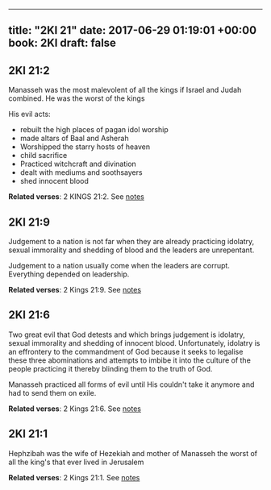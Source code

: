 
---
title: "2KI 21"
date: 2017-06-29 01:19:01 +00:00
book: 2KI
draft: false
---

## 2KI 21:2

Manasseh was the most malevolent of all the kings if Israel and Judah combined. He was the worst of the kings

His evil acts:
- rebuilt the high places of pagan idol worship
- made altars of Baal and Asherah
- Worshipped the starry hosts of heaven 
- child sacrifice 
- Practiced witchcraft and divination 
- dealt with mediums and soothsayers
- shed innocent blood

**Related verses**: 2 KINGS 21:2. See [notes](https://my.bible.com/notes/2667939245746544741)


## 2KI 21:9

Judgement to a nation is not far when they are already practicing idolatry, sexual immorality and shedding of blood and the leaders are unrepentant.

Judgement to a nation usually come when the leaders are corrupt. Everything depended on leadership.

**Related verses**: 2 Kings 21:9. See [notes](https://my.bible.com/notes/3590704706588762168)


## 2KI 21:6

Two great evil that God detests and which brings judgement is idolatry, sexual immorality and shedding of innocent blood. Unfortunately, idolatry is an effrontery to the commandment of God because it seeks to legalise these three abominations and attempts to imbibe it into the culture of the people practicing it thereby blinding them to the truth of God.

Manasseh practiced all forms of evil until His couldn't take it anymore and had to send them on exile.

**Related verses**: 2 Kings 21:6. See [notes](https://my.bible.com/notes/3590702931139878953)


## 2KI 21:1

Hephzibah was the wife of Hezekiah and mother of Manasseh the worst of all the king's that ever lived in Jerusalem

**Related verses**: 2 Kings 21:1. See [notes](https://my.bible.com/notes/3590700455460331547)

